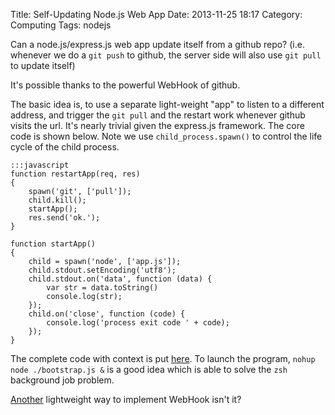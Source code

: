 Title: Self-Updating Node.js Web App
Date: 2013-11-25 18:17
Category: Computing 
Tags: nodejs 

Can a node.js/express.js web app update itself from a github repo? (i.e. whenever we do a `git push` to github, the server side will also use `git pull` to update itself)

It's possible thanks to the powerful WebHook of github.

The basic idea is, to use a separate light-weight "app" to listen to a different address, and trigger the `git pull` and the restart work whenever github visits the url.
It's nearly trivial given the express.js framework.
The core code is shown below.
Note we use `child_process.spawn()` to control the life cycle of the child process.

    :::javascript
    function restartApp(req, res)
    {
        spawn('git', ['pull']);
        child.kill();
        startApp();
        res.send('ok.');
    }

    function startApp()
    {
        child = spawn('node', ['app.js']);
        child.stdout.setEncoding('utf8');
        child.stdout.on('data', function (data) {
            var str = data.toString()
            console.log(str);
        });
        child.on('close', function (code) {
            console.log('process exit code ' + code);
        });
    }

The complete code with context is put [here](https://github.com/grapeot/learn-expressjs/blob/master/bootstrap.js).
To launch the program, `nohup node ./bootstrap.js &` is a good idea which is able to solve the `zsh` background job problem.

[Another](automatic-email-notification-on-github-pushes.html) lightweight way to implement WebHook isn't it?
